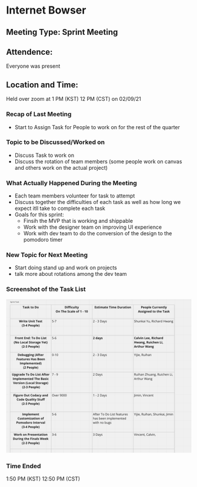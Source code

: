 # Internet Bowser

## Meeting Type: Sprint Meeting

## Attendence: 
Everyone was present 

## Location and Time:
Held over zoom at 1 PM (KST) 12 PM (CST) on 02/09/21

### Recap of Last Meeting 
- Start to Assign Task for People to work on for the rest of the quarter 

### Topic to be Discussed/Worked on
- Discuss Task to work on 
- Discuss the rotation of team members (some people work on canvas and others work on the actual project)

### What Actually Happened During the Meeting
- Each team members volunteer for task to attempt 
- Discuss together the difficulties of each task as well as how long we expect itll take to complete each task 
- Goals for this sprint:
  - Finsih the MVP that is working and shippable
  - Work with the designer team on improving UI experience
  - Work with dev team to do the conversion of the design to the pomodoro timer
  
### New Topic for Next Meeting
- Start doing stand up and work on projects
- talk more about rotations among the dev team 

### Screenshot of the Task List
![Task ScreenShot](SprintTask.png)

### Time Ended
1:50 PM (KST) 12:50 PM (CST)
